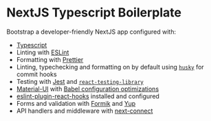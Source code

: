 # NextJS Typescript Boilerplate

Bootstrap a developer-friendly NextJS app configured with:

- [Typescript](https://www.typescriptlang.org/)
- Linting with [ESLint](https://eslint.org/)
- Formatting with [Prettier](https://prettier.io/)
- Linting, typechecking and formatting on by default using [`husky`](https://github.com/typicode/husky) for commit hooks
- Testing with [Jest](https://jestjs.io/) and [`react-testing-library`](https://testing-library.com/docs/react-testing-library/intro)
- [Material-UI](https://material-ui.com) with [Babel configuration optimizations](https://material-ui.com/guides/minimizing-bundle-size/)
- [eslint-plugin-react-hooks](https://www.npmjs.com/package/eslint-plugin-react-hooks) installed and configured
- Forms and validation with [Formik](https://formik.org) and [Yup](https://github.com/jquense/yup)
- API handlers and middleware with [next-connect](https://www.npmjs.com/package/next-connect)
